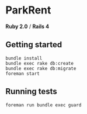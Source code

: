 # ParkRent

**Ruby 2.0** / **Rails 4**

## Getting started

    bundle install
    bundle exec rake db:create
    bundle exec rake db:migrate
    foreman start


## Running tests

    foreman run bundle exec guard
